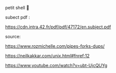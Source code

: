 petit shell 🥵

subect pdf : 

https://cdn.intra.42.fr/pdf/pdf/47172/en.subject.pdf

source:

https://www.rozmichelle.com/pipes-forks-dups/

https://neilkakkar.com/unix.html#fnref:12

https://www.youtube.com/watch?v=ubt-UjcQUYg
